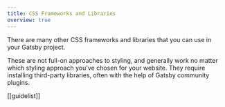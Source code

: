 ```yaml
---
title: CSS Frameworks and Libraries
overview: true
---
```


There are many other CSS frameworks and libraries that you can use in your Gatsby project.

These are not full-on approaches to styling, and generally work no matter which styling approach you've chosen for your website. They require installing third-party libraries, often with the help of Gatsby community plugins.

[[guidelist]]

